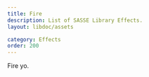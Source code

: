 ```yaml
---
title: Fire
description: List of SASSE Library Effects.
layout: libdoc/assets

category: Effects
order: 200
---
```


Fire yo.
